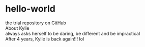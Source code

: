 # hello-world
the trial repository on GitHub <br>
About Kylie<br>
always asks herself to be daring, be different and be impractical<br>
After 4 years, Kylie is back again!!! lol
